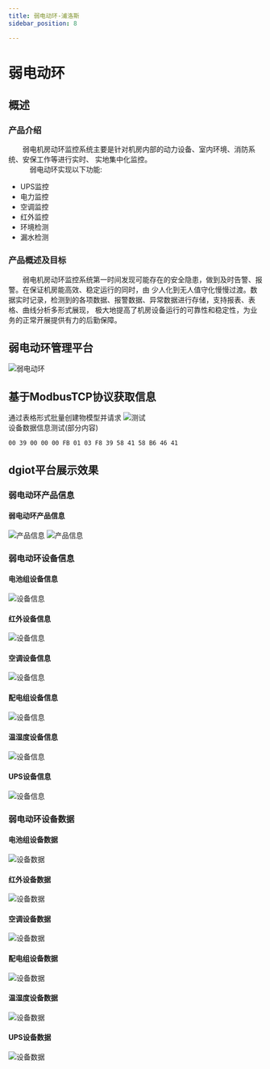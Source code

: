 ```yaml
---
title: 弱电动环-浦洛斯
sidebar_position: 8

---
```


# 弱电动环

## 概述

### 产品介绍 

&emsp;&emsp;弱电机房动环监控系统主要是针对机房内部的动力设备、室内环境、消防系统、安保工作等进行实时、
实地集中化监控。  
&emsp;&emsp;&emsp;弱电动环实现以下功能:  

* UPS监控
* 电力监控
* 空调监控
* 红外监控
* 环境检测
* 漏水检测

### 产品概述及目标

&emsp;&emsp;弱电机房动环监控系统第一时间发现可能存在的安全隐患，做到及时告警、报警。在保证机房能高效、稳定运行的同时，由
 少人化到无人值守化慢慢过渡。数据实时记录，检测到的各项数据、报警数据、异常数据进行存储，支持报表、表格、曲线分析多形式展现，
 极大地提高了机房设备运行的可靠性和稳定性，为业务的正常开展提供有力的后勤保障。

## 弱电动环管理平台
![弱电动环](http://dgiot-1253666439.cos.ap-shanghai-fsi.myqcloud.com/dgiot_web/doc_ylb/weak/1.png)

## 基于ModbusTCP协议获取信息
通过表格形式批量创建物模型并请求
![测试](http://dgiot-1253666439.cos.ap-shanghai-fsi.myqcloud.com/dgiot_web/doc_ylb/weak/2.png)  
设备数据信息测试(部分内容)
```
00 39 00 00 00 FB 01 03 F8 39 58 41 58 B6 46 41
```


## dgiot平台展示效果

### 弱电动环产品信息

#### 弱电动环产品信息
![产品信息](http://dgiot-1253666439.cos.ap-shanghai-fsi.myqcloud.com/dgiot_web/doc_ylb/weak/3.png)
![产品信息](http://dgiot-1253666439.cos.ap-shanghai-fsi.myqcloud.com/dgiot_web/doc_ylb/weak/4.png)

### 弱电动环设备信息

#### 电池组设备信息
![设备信息](http://dgiot-1253666439.cos.ap-shanghai-fsi.myqcloud.com/dgiot_web/doc_ylb/weak/5.png)
#### 红外设备信息
![设备信息](http://dgiot-1253666439.cos.ap-shanghai-fsi.myqcloud.com/dgiot_web/doc_ylb/weak/6.png)
#### 空调设备信息
![设备信息](http://dgiot-1253666439.cos.ap-shanghai-fsi.myqcloud.com/dgiot_web/doc_ylb/weak/7.png)
#### 配电组设备信息
![设备信息](http://dgiot-1253666439.cos.ap-shanghai-fsi.myqcloud.com/dgiot_web/doc_ylb/weak/8.png)
#### 温湿度设备信息
![设备信息](http://dgiot-1253666439.cos.ap-shanghai-fsi.myqcloud.com/dgiot_web/doc_ylb/weak/9.png)
#### UPS设备信息
![设备信息](http://dgiot-1253666439.cos.ap-shanghai-fsi.myqcloud.com/dgiot_web/doc_ylb/weak/10.png)

### 弱电动环设备数据

#### 电池组设备数据
![设备数据](http://dgiot-1253666439.cos.ap-shanghai-fsi.myqcloud.com/dgiot_web/doc_ylb/weak/11.png)
#### 红外设备数据
![设备数据](http://dgiot-1253666439.cos.ap-shanghai-fsi.myqcloud.com/dgiot_web/doc_ylb/weak/12.png)
#### 空调设备数据
![设备数据](http://dgiot-1253666439.cos.ap-shanghai-fsi.myqcloud.com/dgiot_web/doc_ylb/weak/13.png)
#### 配电组设备数据
![设备数据](http://dgiot-1253666439.cos.ap-shanghai-fsi.myqcloud.com/dgiot_web/doc_ylb/weak/14.png)
#### 温湿度设备数据
![设备数据](http://dgiot-1253666439.cos.ap-shanghai-fsi.myqcloud.com/dgiot_web/doc_ylb/weak/15.png)
#### UPS设备数据
![设备数据](http://dgiot-1253666439.cos.ap-shanghai-fsi.myqcloud.com/dgiot_web/doc_ylb/weak/16.png)

